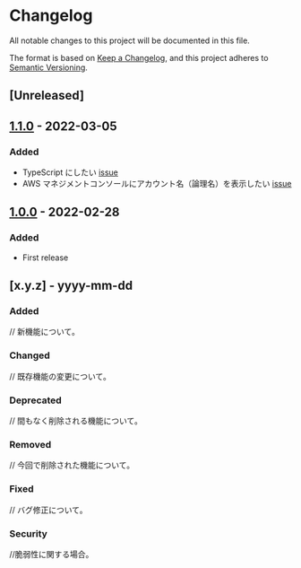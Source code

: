 # Changelog
All notable changes to this project will be documented in this file.

The format is based on [Keep a Changelog](https://keepachangelog.com/en/1.0.0/),
and this project adheres to [Semantic Versioning](https://semver.org/spec/v2.0.0.html).

## [Unreleased]

## [1.1.0] - 2022-03-05
### Added
- TypeScript にしたい [issue](https://github.com/kawakubox/awsapps-extension/issues/2)
- AWS マネジメントコンソールにアカウント名（論理名）を表示したい [issue](https://github.com/kawakubox/awsapps-extension/issues/3)

## [1.0.0] - 2022-02-28
### Added
- First release

## [x.y.z] - yyyy-mm-dd
### Added
// 新機能について。
### Changed
// 既存機能の変更について。
### Deprecated
// 間もなく削除される機能について。
### Removed
// 今回で削除された機能について。
### Fixed
// バグ修正について。
### Security
//脆弱性に関する場合。

[1.1.0]: https://github.com/kawakubox/awsapps-extension/releases/tag/1.1.0
[1.0.0]: https://github.com/kawakubox/awsapps-extension/commits/1.0.0
